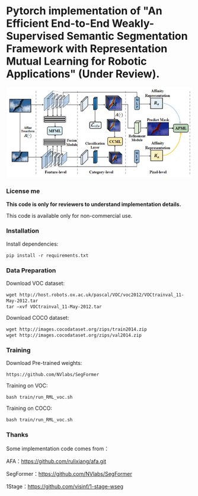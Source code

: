# Pytorch implementation of "An Efficient End-to-End Weakly-Supervised Semantic Segmentation Framework with Representation Mutual Learning for Robotic Applications" (Under Review).



![NET](picture\method.png)

### License me ###
**This code is only for reviewers to understand implementation details.**

This code is available only for non-commercial use.

### Installation  ###

Install dependencies:
```
pip install -r requirements.txt
```
### Data Preparation  ###

Download VOC dataset:

```
wget http://host.robots.ox.ac.uk/pascal/VOC/voc2012/VOCtrainval_11-May-2012.tar
tar –xvf VOCtrainval_11-May-2012.tar
```

Download COCO dataset:

```
wget http://images.cocodataset.org/zips/train2014.zip
wget http://images.cocodataset.org/zips/val2014.zip
```

### Training ###
Download  Pre-trained weights:

```
https://github.com/NVlabs/SegFormer
```

Training on VOC:
```
bash train/run_RML_voc.sh
```
Training on COCO:

```
bash train/run_RML_voc.sh
```

### Thanks ###

Some implementation code comes from：

AFA：https://github.com/rulixiang/afa.git

SegFormer：https://github.com/NVlabs/SegFormer

1Stage：https://github.com/visinf/1-stage-wseg




